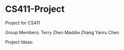 # CS411-Project
Project for CS411

Group Members:
Terry Zhen
Maddie Zhang
Yanru Chen

Project Ideas:
